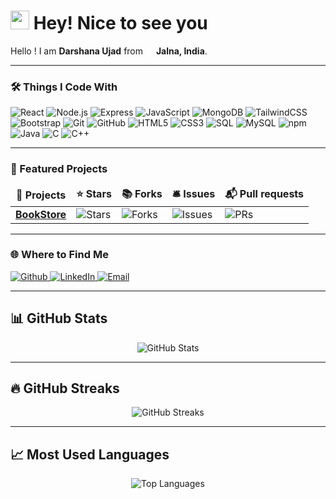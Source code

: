 <h1>
  <img src="https://emojis.slackmojis.com/emojis/images/1531849430/4246/blob-sunglasses.gif?1531849430" width="30"/> 
  Hey! Nice to see you
</h1>

<p>
  Hello ! I am <b>Darshana Ujad</b> from 
  <img src="https://cdn-icons-png.flaticon.com/512/197/197419.png" width="13"/> 
  <b>Jalna, India</b>.
</p>

---

<h3>🛠️ Things I Code With</h3>
<p>
  <img alt="React" src="https://img.shields.io/badge/-React-45b8d8?style=flat-square&logo=react&logoColor=white" />
  <img alt="Node.js" src="https://img.shields.io/badge/-Node.js-43853d?style=flat-square&logo=node.js&logoColor=white" />
  <img alt="Express" src="https://img.shields.io/badge/-Express-000000?style=flat-square&logo=express&logoColor=white" />
  <img alt="JavaScript" src="https://img.shields.io/badge/-JavaScript-F7DF1E?style=flat-square&logo=javascript&logoColor=black" />
  <img alt="MongoDB" src="https://img.shields.io/badge/-MongoDB-13aa52?style=flat-square&logo=mongodb&logoColor=white" />
  <img alt="TailwindCSS" src="https://img.shields.io/badge/-TailwindCSS-38B2AC?style=flat-square&logo=tailwind-css&logoColor=white" />
  <img alt="Bootstrap" src="https://img.shields.io/badge/-Bootstrap-563D7C?style=flat-square&logo=bootstrap&logoColor=white" />
  <img alt="Git" src="https://img.shields.io/badge/-Git-F05032?style=flat-square&logo=git&logoColor=white" />
  <img alt="GitHub" src="https://img.shields.io/badge/-GitHub-181717?style=flat-square&logo=github&logoColor=white" />
  <img alt="HTML5" src="https://img.shields.io/badge/-HTML5-E34F26?style=flat-square&logo=html5&logoColor=white" />
  <img alt="CSS3" src="https://img.shields.io/badge/-CSS3-1572B6?style=flat-square&logo=css3&logoColor=white" />
  <img alt="SQL" src="https://img.shields.io/badge/-SQL-336791?style=flat-square&logo=postgresql&logoColor=white" />
  <img alt="MySQL" src="https://img.shields.io/badge/-MySQL-4479A1?style=flat-square&logo=mysql&logoColor=white" />
  <img alt="npm" src="https://img.shields.io/badge/-npm-CB3837?style=flat-square&logo=npm&logoColor=white" />
  
  <img alt="Java" src="https://img.shields.io/badge/-Java-007396?style=flat-square&logo=java&logoColor=white" />
  <img alt="C" src="https://img.shields.io/badge/-C-A8B9CC?style=flat-square&logo=c&logoColor=black" />
  <img alt="C++" src="https://img.shields.io/badge/-C++-00599C?style=flat-square&logo=cplusplus&logoColor=white" />  
</p>


---

<h3>📂 Featured Projects</h3>
<table>
  <thead align="center">
    <tr border="none">
      <td><b>🎁 Projects</b></td>
      <td><b>⭐ Stars</b></td>
      <td><b>📚 Forks</b></td>
      <td><b>🛎 Issues</b></td>
      <td><b>📬 Pull requests</b></td>
    </tr>
  </thead>
  <tbody>
    <tr>
      <td><a href="https://github.com/darshanaujad/BookStore"><b>BookStore</b></a></td>
      <td><img alt="Stars" src="https://img.shields.io/github/stars/darshanaujad/BookStore?style=flat-square&labelColor=343b41"/></td>
      <td><img alt="Forks" src="https://img.shields.io/github/forks/darshanaujad/BookStore?style=flat-square&labelColor=343b41"/></td>
      <td><img alt="Issues" src="https://img.shields.io/github/issues/darshanaujad/BookStore?style=flat-square&labelColor=343b41"/></td>
      <td><img alt="PRs" src="https://img.shields.io/github/issues-pr/darshanaujad/BookStore?style=flat-square&labelColor=343b41"/></td>
    </tr>
  </tbody>
</table>

---

<h3>🌐 Where to Find Me</h3>
<p>
  <a href="https://github.com/darshanaujad" target="_blank">
    <img alt="Github" src="https://img.shields.io/badge/GitHub-%2312100E.svg?&style=for-the-badge&logo=Github&logoColor=white" />
  </a>
  <a href="https://www.linkedin.com/in/darshana-ujad-01b248361" target="_blank">
    <img alt="LinkedIn" src="https://img.shields.io/badge/linkedin-%230077B5.svg?&style=for-the-badge&logo=linkedin&logoColor=white" />
  </a>
  <a href="mailto:darshana.ujad@gmail.com" target="_blank">
    <img alt="Email" src="https://img.shields.io/badge/Email-D14836?style=for-the-badge&logo=gmail&logoColor=white" />
  </a>
</p>

---

## 📊 GitHub Stats  
<p align="center">
  <img src="https://github-readme-stats.vercel.app/api?username=darshanaujad&show_icons=true&theme=tokyonight" alt="GitHub Stats" />
</p>

---

## 🔥 GitHub Streaks  
<p align="center">
  <img src="https://streak-stats.demolab.com?user=darshanaujad&theme=tokyonight" alt="GitHub Streaks" />
</p>

---

## 📈 Most Used Languages  
<p align="center">
  <img src="https://github-readme-stats.vercel.app/api/top-langs/?username=darshanaujad&layout=compact&theme=tokyonight" alt="Top Languages" />
</p>

